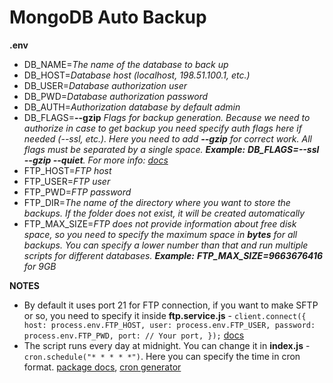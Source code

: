 # MongoDB Auto Backup

**.env**

- DB_NAME=_The name of the database to back up_
- DB_HOST=_Database host (localhost, 198.51.100.1, etc.)_
- DB_USER=_Database authorization user_
- DB_PWD=_Database authorization password_
- DB_AUTH=_Authorization database by default admin_
- DB_FLAGS=**--gzip** _Flags for backup generation.
Because we need to authorize in case to get backup you need specify auth flags here if needed (--ssl, etc.).
Here you need to add **--gzip** for correct work. All flags must be separated by a single space. **Example:** **DB_FLAGS=--ssl --gzip --quiet**. For more info: [docs](https://www.mongodb.com/docs/database-tools/mongodump/#options)_
- FTP_HOST=_FTP host_
- FTP_USER=_FTP user_
- FTP_PWD=_FTP password_
- FTP_DIR=_The name of the directory where you want to store the backups. If the folder does not exist, it will be created automatically_
- FTP_MAX_SIZE=_FTP does not provide information about free disk space, so you need to specify the maximum space in **bytes** for all backups. You can specify a lower number than that and run multiple scripts for different databases. **Example:** **FTP_MAX_SIZE=9663676416** for 9GB_

**NOTES**

- By default it uses port 21 for FTP connection, if you want to make SFTP or so, you need to specify it inside **ftp.service.js** - 
    `client.connect({
      host: process.env.FTP_HOST,
      user: process.env.FTP_USER,
      password: process.env.FTP_PWD,
      port: // Your port,
    });`
    [docs](https://www.npmjs.com/package/ftp#methods)
- The script runs every day at midnight. You can change it in **index.js** - `cron.schedule("* * * * *")`. Here you can specify the time in cron format. [package docs](https://www.npmjs.com/package/node-cron), [cron generator](https://crontab.guru/)
